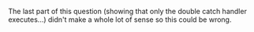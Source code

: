 The last part of this question (showing that only the double catch handler
executes...) didn't make a whole lot of sense so this could be wrong.
